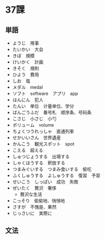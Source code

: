 # 37課


## 単語

- ようじ　用事
- たいかい　大会
- きぼ　規模
- けいかく　計画
- きそく　規則
- ひよう　費用
- しお　塩
- メダル　medal
- ソフト　software　アプリ　app
- はんにん　犯人
- たんい　単位　计量单位、学分
- ばんごうふだ　番号札　顺序条、号码条
- こさじ　小さじ　小勺
- ボリューム　volume
- ちょくつうれっしゃ　直通列車
- せかいいさん　世界遺産
- かんこう　観光スポット　spot
- こえる　超える
- しゅつじょうする　出場する
- しゃくほうする　釈放する
- つまみぐいする　つまみ食いする　偷吃
- ふくしゅうする　よしゅうする　復習　予習
- せいこう　しっぱい　成功　失敗
- ぜいたく　贅沢　奢侈
  - 贅沢な生活
- こっそり　偷偷地、悄悄地
- さすが　不愧是、果然
- じっさいに　実際に

## 文法


